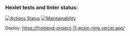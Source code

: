 ### Hexlet tests and linter status:
[![Actions Status](https://github.com/JustGitHubUserid9292/frontend-project-11/actions/workflows/hexlet-check.yml/badge.svg)](https://github.com/JustGitHubUserid9292/frontend-project-11/actions)
[![Maintainability](https://api.codeclimate.com/v1/badges/328332da7650c8fab835/maintainability)](https://codeclimate.com/github/JustGitHubUserid9292/frontend-project-11/maintainability)


Deploy: 
https://frontend-project-11-eosin-nine.vercel.app/